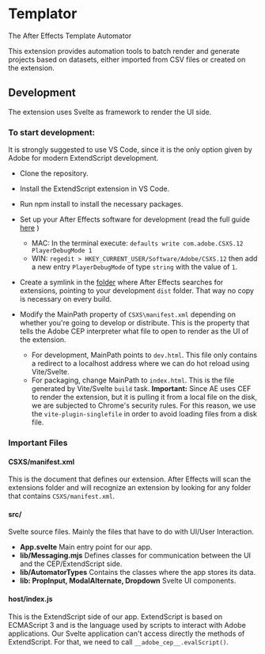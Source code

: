 # Templator
The After Effects Template Automator

This extension provides automation tools to batch render and generate projects based on datasets, either imported from CSV files or created on the extension.

## Development 
The extension uses Svelte as framework to render the UI side.

### To start development:

It is strongly suggested to use VS Code, since it is the only option given by Adobe for modern ExtendScript development.

- Clone the repository.
- Install the ExtendScript extension in VS Code.
- Run npm install to install the necessary packages.

- Set up your After Effects software for development (read the full guide [here](https://github.com/Adobe-CEP/CEP-Resources/blob/master/CEP_12.x/Documentation/CEP%2012%20HTML%20Extension%20Cookbook.md) )
    - MAC: In the terminal execute: `defaults write com.adobe.CSXS.12 PlayerDebugMode 1`
    - WIN: `regedit > HKEY_CURRENT_USER/Software/Adobe/CSXS.12` then add a new entry `PlayerDebugMode` of type `string` with the value of `1`.
- Create a symlink in the [folder](https://github.com/Adobe-CEP/CEP-Resources/blob/master/CEP_12.x/Documentation/CEP%2012%20HTML%20Extension%20Cookbook.md) where After Effects searches for extensions, pointing to your development `dist` folder. That way no copy is necessary on every build.
- Modify the MainPath property of `CSXS\manifest.xml` depending on whether you're going to develop or distribute. This is the property that tells the Adobe CEP interpreter what file to open to render as the UI of the extension.
    - For development, MainPath points to `dev.html`. This file only contains a redirect to a localhost address where we can do hot reload using Vite/Svelte.
    - For packaging, change MainPath to `index.html`. This is the file generated by Vite/Svelte `build` task. 
    **Important:** Since AE uses CEF to render the extension, but it is pulling it from a local file on the disk, we are subjected to Chrome's security rules. For this reason, we use the `vite-plugin-singlefile` in order to avoid loading files from a disk file.

### Important Files
#### CSXS/manifest.xml
This is the document that defines our extension. After Effects will scan the extensions folder and will recognize an extension by looking for any folder that contains `CSXS/manifest.xml`.

#### src/
Svelte source files. Mainly the files that have to do with UI/User Interaction.

- **App.svelte** Main entry point for our app.
- **lib/Messaging.mjs** Defines classes for communication between the UI and the CEP/ExtendScript side.
- **lib/AutomatorTypes** Contains the classes where the app stores its data.
- **lib: PropInput, ModalAlternate, Dropdown** Svelte UI components.

#### host/index.js
This is the ExtendScript side of our app. ExtendScript is based on ECMAScript 3 and is the language used by scripts to interact with Adobe applications. Our Svelte application can't access directly the methods of ExtendScript. For that, we need to call `__adobe_cep__.evalScript()`.